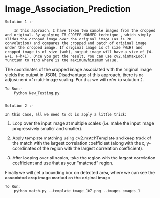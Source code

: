 # Image_Association_Prediction

	Solution 1 :- 
	
		In this approach, I have taken two sample images from the cropped and original. By applying TM_CCOEFF_NORMED technique , which simply slides the cropped image over the original image (as in 2D convolution) and compares the cropped and patch of original image under the cropped image. If original image is of size (WxH) and cropped image is of size (wxh), output image will have a size of (W-w+1, H-h+1). Once you got the result, you can use cv2.minMaxLoc() function to find where is the maximum/minimum value.
The coordinates of the cropped image associated with the original image yields the output in JSON.
Disadvantage of this approach, there is no adjustment of multi-image scaling. For that we will refer to solution 2.
	
	To Run:- 
		Python New_Testing.py

		
	Solution 2 :-
	
	In this case, all we need to do is apply a little trick:

1.	Loop over the input image at multiple scales (i.e. make the input image progressively smaller and smaller).
2.	Apply template matching using cv2.matchTemplate  and keep track of the match with the largest correlation coefficient (along with the x, y-coordinates of the region with the largest correlation coefficient).

3.	After looping over all scales, take the region with the largest correlation coefficient and use that as your “matched” region.

Finally we will get a bounding box on detected area, where we can see the associated crop image marked on the original image


	To Run:
		python match.py --template image_107.png --images images_1
